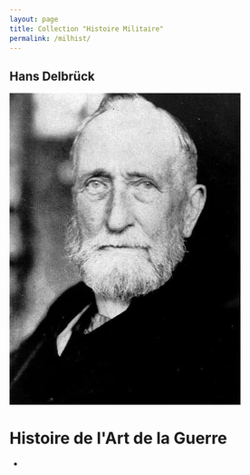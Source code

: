 ```yaml
---
layout: page
title: Collection "Histoire Militaire"
permalink: /milhist/
---
```


## Hans Delbrück

![Hans Delbrück](Delbruck.jpg)

# Histoire de l'Art de la Guerre

- 

